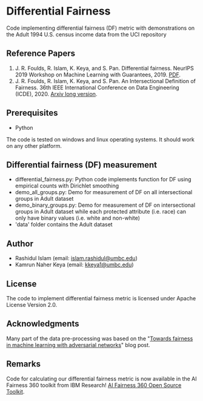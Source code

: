 # Differential Fairness
Code implementing differential fairness (DF) metric with demonstrations on the Adult 1994 U.S. census income data from the UCI repository

## Reference Papers
1. J. R. Foulds, R. Islam, K. Keya, and S. Pan. Differential fairness. NeurIPS 2019 Workshop on Machine Learning with Guarantees, 2019. [PDF](http://jfoulds.informationsystems.umbc.edu/papers/2019/Foulds%20(2019)%20-%20DifferentialFairness_NeurIPS_MLWG.pdf).
2. J. R. Foulds, R. Islam, K. Keya, and S. Pan. An Intersectional Definition of Fairness. 36th IEEE International Conference on Data Engineering (ICDE), 2020. [Arxiv long version](https://arxiv.org/pdf/1807.08362.pdf).

## Prerequisites

* Python

The code is tested on windows and linux operating systems. It should work on any other platform.

## Differential fairness (DF) measurement

* differential_fairness.py: Python code implements function for DF using empirical counts with Dirichlet smoothing
* demo_all_groups.py: Demo for measurement of DF on all intersectional groups in Adult dataset
* demo_binary_groups.py: Demo for measurement of DF on intersectional groups in Adult dataset while each protected attribute (i.e. race) can only have binary values (i.e. white and non-white)
* 'data' folder contains the Adult dataset

## Author

* Rashidul Islam (email: islam.rashidul@umbc.edu)
* Kamrun Naher Keya (email: kkeya1@umbc.edu)

## License

The code to implement differential fairness metric is licensed under Apache License Version 2.0.

## Acknowledgments

Many part of the data pre-processing was based on the "[Towards fairness in machine learning with adversarial networks](https://github.com/equialgo/fairness-in-ml)" blog post.

##  Remarks
Code for calculating our differential fairness metric is now available in the AI Fairness 360 toolkit from IBM Research! 
[AI Fairness 360 Open Source Toolkit](http://aif360.mybluemix.net/).

